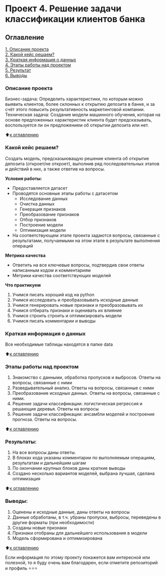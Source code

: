 # Проект 4. Решение задачи классификации клиентов банка

## Оглавление  
[1. Описание проекта](https://github.com/NikolayKordiukov/sf_data_science/tree/master/project_4/README.md#Описание-проекта)  
[2. Какой кейс решаем?](https://github.com/NikolayKordiukov/sf_data_science/tree/master/project_4/README.md#Какой-кейс-решаем)  
[3. Краткая информация о данных](https://github.com/NikolayKordiukov/sf_data_science/tree/master/project_4/README.md#Краткая-информация-о-данных)  
[4. Этапы работы над проектом](https://github.com/NikolayKordiukov/sf_data_science/tree/master/project_4/README.md#Этапы-работы-над-проектом)  
[5. Результат](https://github.com/NikolayKordiukov/sf_data_science/tree/master/project_4/README.md#Результат)    
[6. Выводы](https://github.com/NikolayKordiukov/sf_data_science/tree/master/project_4/README.md#Выводы) 

### Описание проекта    
Бизнес-задача: 
Определить характеристики, по которым можно выявить клиентов, более склонных к открытию депозита в банке, и за счёт этого повысить результативность маркетинговой компании.
Техническая задача:
Создание модели машинного обучения, которая на основе предложенных характеристик клиента будет предсказывать, воспользуется ли он предложением об открытии депозита или нет.

:arrow_up:[к оглавлению](https://github.com/NikolayKordiukov/sf_data_science/tree/master/project_4/README.md#Оглавление)


### Какой кейс решаем?    
Создать модель, предсказыюващую решение клиента об открытие депозита (откроет/не откроет), выполнив ряд последовательных этапов и действий в них, а также ответив на вопросы.

**Условия работы:**  
- Предоставляется датасет
- Проводятся основные этапы работы с датасетом
    * Исследование данных
    * Очистка данных
    * Генерация признаков
    * Преобразование признаков
    * Отбор признаков
    * Построение модели
    * Оптимизация модели
- На соответствующем этапе проекта задаются вопросы, связанные с результатами, получаемыми на этом этапе в результате выполнения операций


**Метрика качества**     
- Ответить на все ключевые вопросы, подтвердив свои ответы написанным кодом и комментариям
- Метрики качества соответствующих моделей

**Что практикуем**     
1. Учимся писать хороший код на python
2. Учимся исследовать и преобразовывать исходные данные
3. Учимся генерировать новые признаки и преобразовывать их
4. Учимся отбирать признаки и оценивать их влияние 
5. Учимся строить строить и оптимизировать модели
6. Учимся писать комментарии и выводы


### Краткая информация о данных
Все необходимые таблицы находятся в папке data
  
:arrow_up:[к оглавлению](https://github.com/NikolayKordiukov/sf_data_science/tree/master/project_4/README.md#Оглавление)


### Этапы работы над проектом  
1. Знакомство с данными, обработка пропусков и выбросов. Ответы на вопросы, связанные с ними
2. Разведывательный анализ. Ответы на вопросы, связанные с ними
3. Преобразование исходных данных. Ответы на вопросы, связанные с ними.
4. Решение задачи классификации: логистическая регрессия и решающие деревья. Ответы на вопросы
5. Решение задачи классификации: ансамбли моделей и построение прогноза. Ответы на вопросы.



:arrow_up:[к оглавлению](https://github.com/NikolayKordiukov/sf_data_science/tree/master/project_4/README.md#Оглавление)


### Результаты:  
1. На все вопросы даны ответы.
2. В блоках кода указаны комментарии по выполняемым операциям, результатам и дальнейшим шагам
3. По окончании крупных блоков даны краткие выводы
4. Создано несколько вариантов моделей, выбрана лучшая, сделана оптимизация

:arrow_up:[к оглавлению](https://github.com/NikolayKordiukov/sf_data_science/tree/master/project_4/README.md#Оглавление)


### Выводы:  
1. Оценены и исходные данные, даны ответы на вопросы
2. Данные обработаны, в т.ч. убраны пропуски, выбросы, переведены в другие форматы (при необходимости)
3. Созданы новые признаки
4. Признаки отобраны для дальнейшего использования в модели
5. Модель сформирована и оптимизирована



:arrow_up:[к оглавлению](https://github.com/NikolayKordiukov/sf_data_science/tree/master/project_4/README.md#Оглавление)


Если информация по этому проекту покажется вам интересной или полезной, то я буду очень вам благодарен, если отметите репозиторий и профиль ⭐️⭐️⭐️